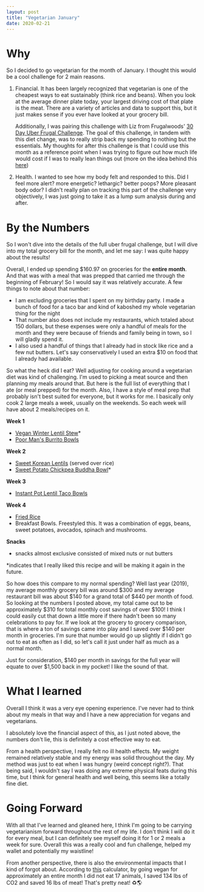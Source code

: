 ```yaml
---
layout: post
title: "Vegetarian January"
date: 2020-02-21
---
```

<!---# Vegetarian for a Month

<!---Category: Health, Personal Finance
Created: Jan 13, 2020 5:04 PM
Status: Reviewing
-->
# Why

So I decided to go vegetarian for the month of January. I thought this would be a cool challenge for 2 main reasons. 

1. Financial. It has been largely recognized that vegetarian is one of the cheapest ways to eat sustainably (think rice and beans). When you look at the average dinner plate today, your largest driving cost of that plate is the meat. There are a variety of articles and data to support this, but it just makes sense if you ever have looked at your grocery bill. 

    Additionally, I was pairing this challenge with Liz from Frugalwoods' [30 Day Uber Frugal Challenge](https://www.frugalwoods.com/category/uberfrugalmonth/). The goal of this challenge, in tandem with this diet change, was to really strip back my spending to nothing but the essentials. My thoughts for after this challenge is that I could use this month as a reference point when I was trying to figure out how much life would cost if I was to really lean things out (more on the idea behind this [here](https://www.1500days.com/are-you-leanfire-fatfire-or-fartfire/))

2. Health. I wanted to see how my body felt and responded to this. Did I feel more alert? more energetic? lethargic? better poops? More pleasant body odor? I didn't really plan on tracking this part of the challenge very objectively, I was just going to take it as a lump sum analysis during and after. 

# By the Numbers

So I won't dive into the details of the full uber frugal challenge, but I will dive into my total grocery bill for the month, and let me say: I was quite happy about the results! 

Overall, I ended up spending $160.97 on groceries for the **entire month**. And that was with a meal that was prepped that carried me through the beginning of February! So I would say it was relatively accurate. A few things to note about that number: 

- I am excluding groceries that I spent on my birthday party. I made a bunch of food for a taco bar and kind of kaboshed my whole vegetarian thing for the night
- That number also does not include my restaurants, which totaled about 150 dollars, but these expenses were only a handful of meals for the month and they were because of friends and family being in town, so I will gladly spend it.
- I also used a handful of things that I already had in stock like rice and a few nut butters. Let's say conservatively I used an extra $10 on food that I already had available.

So what the heck did I eat? Well adjusting for cooking around a vegetarian diet was kind of challenging. I'm used to picking a meat source and then planning my meals around that. But here is the full list of everything that I ate (or meal prepped) for the month. Also, I have a style of meal prep that probably isn't best suited for everyone, but it works for me. I basically only cook 2 large meals a week, usually on the weekends. So each week will have about 2 meals/recipes on it. 

**Week 1** 

- [Vegan Winter Lentil Stew](https://www.budgetbytes.com/vegan-winter-lentil-stew/)*
- [Poor Man's Burrito Bowls](https://www.budgetbytes.com/poor-mans-burrito-bowls/)

**Week 2**

- [Sweet Korean Lentils](https://itdoesnttastelikechicken.com/sweet-korean-lentils/) (served over rice)
- [Sweet Potato Chickpea Buddha Bowl](https://minimalistbaker.com/sweet-potato-chickpea-buddha-bowl/)*

**Week 3**

- [Instant Pot Lentil Taco Bowls](https://www.acouplecooks.com/smoky-instant-pot-lentils-and-rice-pressure-cooker/)

**Week 4**

- [Fried Rice](https://www.budgetbytes.com/vegetable-not-fried-rice/#wprm-recipe-container-33695)
- Breakfast Bowls. Freestyled this. It was a combination of eggs, beans, sweet potatoes, avocados, spinach and mushrooms.

**Snacks**

- snacks almost exclusive consisted of mixed nuts or nut butters

*indicates that I really liked this recipe and will be making it again in the future. 

So how does this compare to my normal spending? Well last year (2019), my average monthly grocery bill was around $300 and my average restaurant bill was about $140 for a grand total of $440 per month of food. So looking at the numbers I posted above, my total came out to be approximately $310 for  total monthly cost savings of over $100! I think I could easily cut that down a little more if there hadn't been so many celebrations to pay for. If we look at the grocery to grocery comparison, that is where a ton of savings came into play and I saved over $140 per month in groceries. I'm sure that number would go up slightly if I didn't go out to eat as often as I did, so let's call it just under half as much as a normal month. 

Just for consideration, $140 per month in savings for the full year will equate to over $1,500 back in my pocket! I like the sound of that. 

# What I learned

Overall I think it was a very eye opening experience. I've never had to think about my meals in that way and I have a new appreciation for vegans and vegetarians. 

I absolutely love the financial aspect of this, as I just noted above, the numbers don't lie, this is definitely a cost effective way to eat. 

From a health perspective, I really felt no ill health effects. My weight remained relatively stable and my energy was solid throughout the day. My method was just to eat when I was hungry (weird concept right?). That being said, I wouldn't say I was doing any extreme physical feats during this time, but I think for general health and well being, this seems like a totally fine diet.

# Going Forward

With all that I've learned and gleaned here, I think I'm going to be carrying vegetarianism forward throughout the rest of my life. I don't think I will do it for every meal, but I can definitely see myself doing it for 1 or 2 meals a week for sure. Overall this was a really cool and fun challenge, helped my wallet and potentially my waistline! 

From another perspective, there is also the environmental impacts that I kind of forgot about. According to [this](https://vegetariancalculator.com/) calculator, by going vegan for approximately an entire month I did not eat 17 animals, I saved 134 lbs of CO2 and saved 16 lbs of meat! That's pretty neat! ♻🌎
